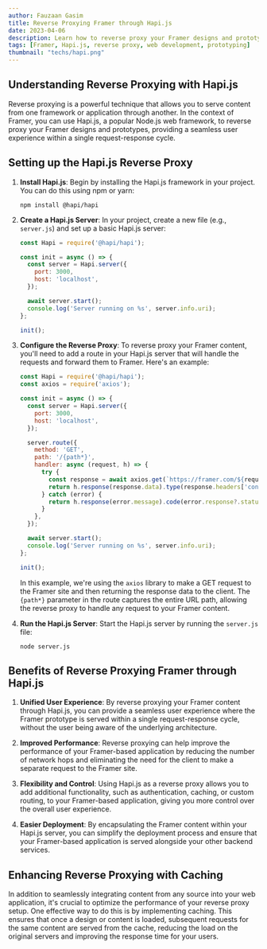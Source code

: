 ```yaml
---
author: Fauzaan Gasim
title: Reverse Proxying Framer through Hapi.js
date: 2023-04-06
description: Learn how to reverse proxy your Framer designs and prototypes through the Hapi.js framework, enabling you to serve your Framer content within a single request-response cycle.
tags: [Framer, Hapi.js, reverse proxy, web development, prototyping]
thumbnail: "techs/hapi.png"
---
```


## Understanding Reverse Proxying with Hapi.js

Reverse proxying is a powerful technique that allows you to serve content from one framework or application through another. In the context of Framer, you can use Hapi.js, a popular Node.js web framework, to reverse proxy your Framer designs and prototypes, providing a seamless user experience within a single request-response cycle.

## Setting up the Hapi.js Reverse Proxy

1. **Install Hapi.js**: Begin by installing the Hapi.js framework in your project. You can do this using npm or yarn:

   ```
   npm install @hapi/hapi
   ```

2. **Create a Hapi.js Server**: In your project, create a new file (e.g., `server.js`) and set up a basic Hapi.js server:

   ```javascript
   const Hapi = require('@hapi/hapi');

   const init = async () => {
     const server = Hapi.server({
       port: 3000,
       host: 'localhost',
     });

     await server.start();
     console.log('Server running on %s', server.info.uri);
   };

   init();
   ```

3. **Configure the Reverse Proxy**: To reverse proxy your Framer content, you'll need to add a route in your Hapi.js server that will handle the requests and forward them to Framer. Here's an example:

   ```javascript
   const Hapi = require('@hapi/hapi');
   const axios = require('axios');

   const init = async () => {
     const server = Hapi.server({
       port: 3000,
       host: 'localhost',
     });

     server.route({
       method: 'GET',
       path: '/{path*}',
       handler: async (request, h) => {
         try {
           const response = await axios.get(`https://framer.com/${request.params.path}`);
           return h.response(response.data).type(response.headers['content-type']);
         } catch (error) {
           return h.response(error.message).code(error.response?.status || 500);
         }
       },
     });

     await server.start();
     console.log('Server running on %s', server.info.uri);
   };

   init();
   ```

   In this example, we're using the `axios` library to make a GET request to the Framer site and then returning the response data to the client. The `{path*}` parameter in the route captures the entire URL path, allowing the reverse proxy to handle any request to your Framer content.

4. **Run the Hapi.js Server**: Start the Hapi.js server by running the `server.js` file:

   ```
   node server.js
   ```

## Benefits of Reverse Proxying Framer through Hapi.js

1. **Unified User Experience**: By reverse proxying your Framer content through Hapi.js, you can provide a seamless user experience where the Framer prototype is served within a single request-response cycle, without the user being aware of the underlying architecture.

2. **Improved Performance**: Reverse proxying can help improve the performance of your Framer-based application by reducing the number of network hops and eliminating the need for the client to make a separate request to the Framer site.

3. **Flexibility and Control**: Using Hapi.js as a reverse proxy allows you to add additional functionality, such as authentication, caching, or custom routing, to your Framer-based application, giving you more control over the overall user experience.

4. **Easier Deployment**: By encapsulating the Framer content within your Hapi.js server, you can simplify the deployment process and ensure that your Framer-based application is served alongside your other backend services.

## Enhancing Reverse Proxying with Caching

In addition to seamlessly integrating content from any source into your web application, it's crucial to optimize the performance of your reverse proxy setup. One effective way to do this is by implementing caching. This ensures that once a design or content is loaded, subsequent requests for the same content are served from the cache, reducing the load on the original servers and improving the response time for your users.